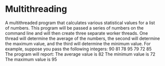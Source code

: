 # Multithreading
A multithreaded program that calculates various statistical values for a list 
of numbers. This program will be passed a series of numbers on the command line and 
will then create three separate worker threads. One thread will determine the average 
of the numbers, the second will determine the maximum value, and the third will 
determine the minimum value. For example, suppose you pass the following 
integers: 90 81 78 95 79 72 85
The program will report:
The average value is 82
The minimum value is 72
The maximum value is 95
 
